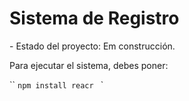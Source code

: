 <h1>Sistema de Registro</h1> 
- Estado del proyecto: Em construcción.

Para ejecutar el sistema, debes poner:

`` `npm install reacr ` `
